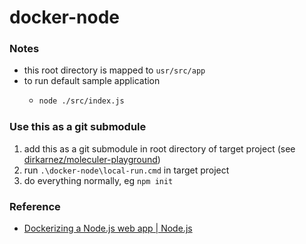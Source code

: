 docker-node
===========
### Notes
- this root directory is mapped to `usr/src/app`
- to run default sample application
    - ```sh
      node ./src/index.js
      ```
### Use this as a git submodule
1. add this as a git submodule in root directory of target project (see [dirkarnez/moleculer-playground](https://github.com/dirkarnez/moleculer-playground))
2. run `.\docker-node\local-run.cmd` in target project
3. do everything normally, eg `npm init`

### Reference
- [Dockerizing a Node.js web app | Node.js](https://nodejs.org/en/docs/guides/nodejs-docker-webapp/)